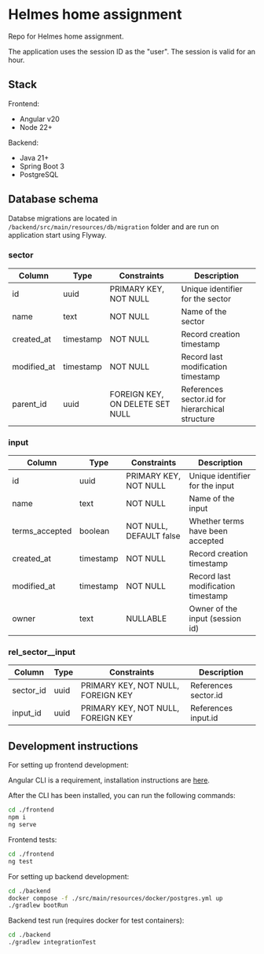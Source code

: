 # Helmes home assignment

Repo for Helmes home assignment.

The application uses the session ID as the "user". The session is valid for an hour.

## Stack

Frontend:

- Angular v20
- Node 22+

Backend:

- Java 21+
- Spring Boot 3
- PostgreSQL

## Database schema

Databse migrations are located in `/backend/src/main/resources/db/migration` folder
and are run on application start using Flyway.

### sector

| Column      | Type      | Constraints                     | Description                                     |
| ----------- | --------- | ------------------------------- | ----------------------------------------------- |
| id          | uuid      | PRIMARY KEY, NOT NULL           | Unique identifier for the sector                |
| name        | text      | NOT NULL                        | Name of the sector                              |
| created_at  | timestamp | NOT NULL                        | Record creation timestamp                       |
| modified_at | timestamp | NOT NULL                        | Record last modification timestamp              |
| parent_id   | uuid      | FOREIGN KEY, ON DELETE SET NULL | References sector.id for hierarchical structure |

### input

| Column         | Type      | Constraints             | Description                        |
| -------------- | --------- | ----------------------- | ---------------------------------- |
| id             | uuid      | PRIMARY KEY, NOT NULL   | Unique identifier for the input    |
| name           | text      | NOT NULL                | Name of the input                  |
| terms_accepted | boolean   | NOT NULL, DEFAULT false | Whether terms have been accepted   |
| created_at     | timestamp | NOT NULL                | Record creation timestamp          |
| modified_at    | timestamp | NOT NULL                | Record last modification timestamp |
| owner          | text      | NULLABLE                | Owner of the input (session id)    |

### rel_sector\_\_input

| Column    | Type | Constraints                        | Description          |
| --------- | ---- | ---------------------------------- | -------------------- |
| sector_id | uuid | PRIMARY KEY, NOT NULL, FOREIGN KEY | References sector.id |
| input_id  | uuid | PRIMARY KEY, NOT NULL, FOREIGN KEY | References input.id  |

## Development instructions

For setting up frontend development:

Angular CLI is a requirement, installation instructions are [here](https://angular.dev/tools/cli/setup-local).

After the CLI has been installed, you can run the following commands:

```bash
cd ./frontend
npm i
ng serve
```

Frontend tests:

```bash
cd ./frontend
ng test
```

For setting up backend development:

```bash
cd ./backend
docker compose -f ./src/main/resources/docker/postgres.yml up
./gradlew bootRun
```

Backend test run (requires docker for test containers):

```bash
cd ./backend
./gradlew integrationTest
```
